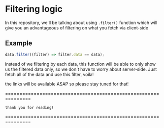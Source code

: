 # Filtering logic

In this repository, we'll be talking about using `.filter()` function which will give you an advantageous of filtering on what you fetch via client-side

## Example

```javascript
data.filter((filter) => filter.data == data);
```

instead of we filtering by each data, this function will be able to only show us the filtered data only, so we don't have to worry about server-side. Just fetch all of the data and use this filter, voila!

the links will be available ASAP so please stay tuned for that!

===============================================================

`thank you for reading!`

===============================================================
